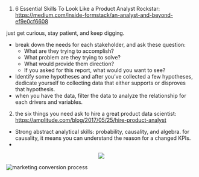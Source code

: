 1. 6 Essential Skills To Look Like a Product Analyst Rockstar:  
https://medium.com/inside-formstack/an-analyst-and-beyond-ef9e0cf6608

just get curious, stay patient, and keep digging.
 - break down the needs for each stakeholder, and ask these question:
    - What are they trying to accomplish?
    - What problem are they trying to solve?
    - What would provide them direction?
    - If you asked for this report, what would you want to see?
 - Identify some hypotheses and after you’ve collected a few hypotheses, 
   dedicate yourself to collecting data that either supports or disproves that hypothesis.
 - when you have the data, filter the data to analyze the relationship for each drivers and variables.
 
 2. the six things you need ask to hire a great product data scientist:  
 https://amplitude.com/blog/2017/05/25/hire-product-analyst
 
 - Strong abstract analytical skills: probability, causality, and algebra.
    for causality,  it means you can understand the reason for a changed KPIs.
 - 
 
 
 
 <div style="text-align:center"><img src ="http://unbounce.com/photos/email-marketing-header.jpg" /></div>
 
 ![marketing conversion process](http://unbounce.com/photos/email-marketing-header.jpg)
